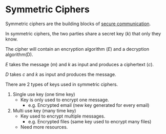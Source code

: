 # Symmetric Ciphers

Symmetric ciphers are the building blocks of [secure communication](secure%20communication.md).

In symmetric ciphers, the two parties share a secret key (_k_) that only they know.

The cipher will contain an encryption algorithm (_E_) and a decryption algorithm(D).

_E_ takes the message (_m_) and _k_ as input and produces a ciphertext (_c_).

_D_ takes _c_ and _k_ as input and produces the message.

There are 2 types of keys used in symmetric ciphers.
1. Single use key (one time key)
    - Key is only used to encrypt one message.
        - e.g. Encrypted email (new key generated for every email)
2. Multi use key (many time key)
    - Key used to encrypt multiple messages.
        - e.g. Encrypted files (same key used to encrypt many files)
    - Need more resources. 